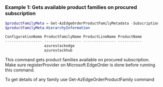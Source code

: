 ### Example 1: Gets available product families on procured subscription
```powershell
$productFamilyMeta = Get-AzEdgeOrderProductFamilyMetadata -SubscriptionId SubscriptionId
$productFamilyMeta.HierarchyInformation

ConfigurationName ProductFamilyName ProductLineName ProductName
----------------- ----------------- --------------- -----------
                  azurestackedge
                  azurestackhub
```
This command gets product families available on procured subscription. 
Make sure registerProvider on Microsoft.EdgeOrder is done before running this command.

To get details of any family use Get-AzEdgeOrderProductFamily command